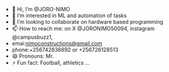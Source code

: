 - 👋 Hi, I’m @JORO-NIMO
- 👀 I’m interested in ML and automation of tasks 
- 💞️ I’m looking to collaborate on hardware based programming 
- 📫 How to reach me: on X @JORONIMO50094, instagram @campusbuzz1,
- emai:nimoconstructions@gmail.com
- phone:+256742836892 or +256726128513
- 😄 Pronouns: Mr.
- ⚡ Fun fact: Football, athletics ...
